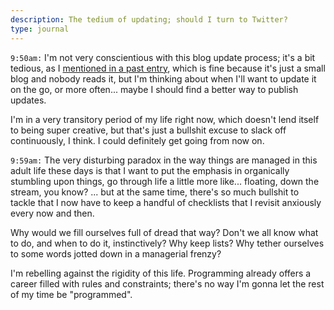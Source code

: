 ```yaml
---
description: The tedium of updating; should I turn to Twitter?
type: journal
---
```


`9:50am:` I'm not very conscientious with this blog update process; it's a bit tedious, as I [mentioned in a past entry](${base_url}/2019-04-22/optimize-everything-to-oblivion/#@9:49am), which is fine because it's just a small blog and nobody reads it, but I'm thinking about when I'll want to update it on the go, or more often... maybe I should find a better way to publish updates.

I'm in a very transitory period of my life right now, which doesn't lend itself to being super creative, but that's just a bullshit excuse to slack off continuously, I think. I could definitely get going from now on.

`9:59am:` The very disturbing paradox in the way things are managed in this adult life these days is that I want to put the emphasis in organically stumbling upon things, go through life a little more like... floating, down the stream, you know? ... but at the same time, there's so much bullshit to tackle that I now have to keep a handful of checklists that I revisit anxiously every now and then.

Why would we fill ourselves full of dread that way? Don't we all know what to do, and when to do it, instinctively? Why keep lists? Why tether ourselves to some words jotted down in a managerial frenzy?

I'm rebelling against the rigidity of this life. Programming already offers a career filled with rules and constraints; there's no way I'm gonna let the rest of my time be "programmed".
